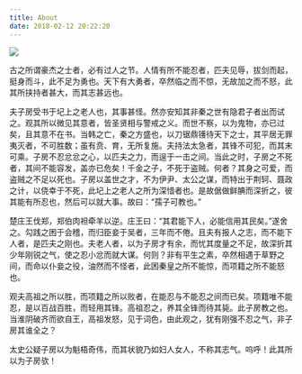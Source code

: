 ```yaml
---
title: About 
date: 2018-02-12 20:22:20
---
```


![](https://68.media.tumblr.com/3045c56be9e9545b524d5481df7da0e8/tumblr_o30u5rDNMx1v0d28no1_1280.jpg)

古之所谓豪杰之士者，必有过人之节。人情有所不能忍者，匹夫见辱，拔剑而起，挺身而斗，此不足为勇也。天下有大勇者，卒然临之而不惊，无故加之而不怒，此其所挟持者甚大，而其志甚远也。 

夫子房受书于圮上之老人也，其事甚怪。然亦安知其非秦之世有隐君子者出而试之。观其所以微见其意者，皆圣贤相与警戒之义。而世不察，以为鬼物，亦已过矣，且其意不在书。当韩之亡，秦之方盛也，以刀锯鼎镬待天下之士，其平居无罪夷灭者，不可胜数；虽有贲、育，无所复施。夫持法太急者，其锋不可犯，而其末可乘。子房不忍忿忿之心，以匹夫之力，而逞于一击之间。当此之时，子房之不死者，其间不能容发，盖亦已危矣！千金之子，不死于盗贼。何者？其身之可爱，而盗贼之不足以死也。子房以盖世之才，不为伊尹、太公之谋，而特出于荆轲、聂政之计，以侥幸于不死，此圮上之老人之所为深惜者也。是故倨做鲜腆而深折之，彼其能有所忍也，然后可以就大事。故曰：“孺子可教也。” 

楚庄王伐郑，郑伯肉袒牵羊以逆。庄王曰：“其君能下人，必能信用其民矣。”遂舍之。勾践之困于会稽，而归臣妾于吴者，三年而不倦。且夫有报人之志，而不能下人者，是匹夫之刚也。夫老人者，以为子房才有余，而忧其度量之不足，故深折其少年刚锐之气，使之忍小忿而就大谋。何则？非有平生之素，卒然相遇于草野之间，而命以仆妾之役，油然而不怪者，此困秦皇之所不能惊，而项籍之所不能怒也。 

观夫高祖之所以胜，而项籍之所以败者，在能忍与不能忍之间而已矣。项籍唯不能忍，是以百战百胜，而轻用其锋。高祖忍之，养其全锋而待其毙。此子房教之也。当淮阴破齐而欲自王，高祖发怒，见于词色，由此观之，犹有刚强不忍之气，非子房其谁全之？ 

太史公疑子房以为魁梧奇伟，而其状貌乃如妇人女人，不称其志气。呜呼！此其所以为子房欤！


